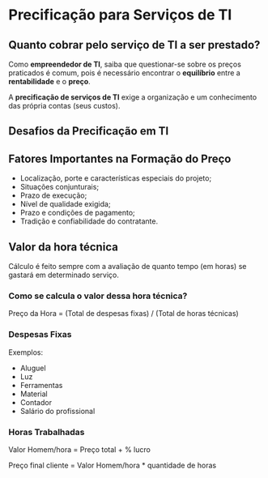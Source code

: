 # Precificação para Serviços de TI

## Quanto cobrar pelo serviço de TI a ser prestado?

Como **empreendedor de TI**, saiba que questionar-se sobre os preços praticados é comum, pois é necessário encontrar o **equilíbrio** entre a **rentabilidade** e o **preço**.

A **precificação de serviços de TI** exige a organização e um conhecimento das própria contas (seus custos).

## Desafios da Precificação em TI

## Fatores Importantes na Formação do Preço

- Localização, porte e características especiais do projeto;
- Situações conjunturais;
- Prazo de execução;
- Nível de qualidade exigida;
- Prazo e condições de pagamento;
- Tradição e confiabilidade do contratante.

## Valor da hora técnica

Cálculo é feito sempre com a avaliação de quanto tempo (em horas) se gastará em determinado serviço.

### Como se calcula o valor dessa hora técnica?

Preço da Hora = (Total de despesas fixas) / (Total de horas técnicas)

### Despesas Fixas

Exemplos:

- Aluguel
- Luz
- Ferramentas
- Material
- Contador
- Salário do profissional

### Horas Trabalhadas

Valor Homem/hora = Preço total + % lucro

Preço final cliente = Valor Homem/hora * quantidade de horas